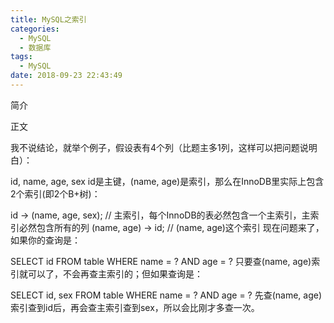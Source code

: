 ```yaml
---
title: MySQL之索引
categories:
  - MySQL
  - 数据库
tags:
  - MySQL
date: 2018-09-23 22:43:49
---
```


简介

<!-- more -->

正文


我不说结论，就举个例子，假设表有4个列（比题主多1列，这样可以把问题说明白）：

id, name, age, sex
id是主键，(name, age)是索引，那么在InnoDB里实际上包含2个索引(即2个B+树)：

id -> (name, age, sex); // 主索引，每个InnoDB的表必然包含一个主索引，主索引必然包含所有的列
(name, age) -> id; // (name, age)这个索引
现在问题来了，如果你的查询是：

SELECT id FROM table WHERE name = ? AND age = ?
只要查(name, age)索引就可以了，不会再查主索引的；但如果查询是：

SELECT id, sex FROM table WHERE name = ? AND age = ?
先查(name, age)索引查到id后，再会查主索引查到sex，所以会比刚才多查一次。